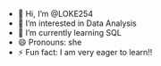 - 👋 Hi, I’m @LOKE254
- 👀 I’m interested in Data Analysis
- 🌱 I’m currently learning SQL 
- 😄 Pronouns: she
- ⚡ Fun fact: I am very eager to learn!!

<!---
LOKE254/LOKE254 is a ✨ special ✨ repository because its `README.md` (this file) appears on your GitHub profile.
You can click the Preview link to take a look at your changes.
--->
